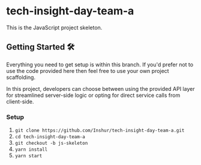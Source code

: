 # tech-insight-day-team-a

This is the JavaScript project skeleton.

## Getting Started 🛠
Everything you need to get setup is within this branch. If you'd prefer not to use the code provided here then feel free to use your own project scaffolding. 

In this project, developers can choose between using the provided API layer for streamlined server-side logic or opting for direct service calls from client-side.

### Setup
1. `git clone https://github.com/Inshur/tech-insight-day-team-a.git`
1. `cd tech-insight-day-team-a`
1. `git checkout -b js-skeleton`
1. `yarn install`
1. `yarn start`
